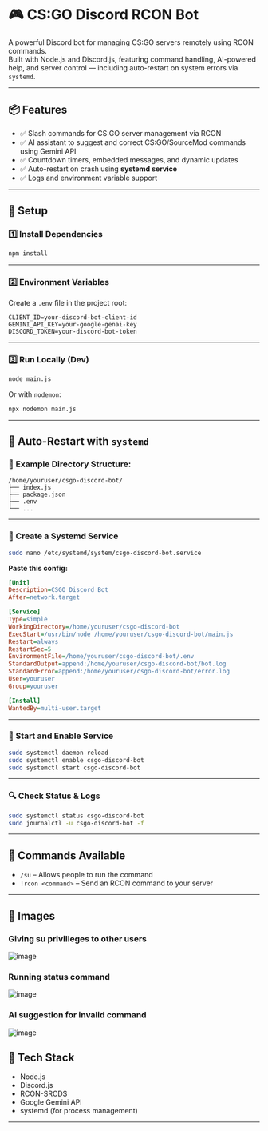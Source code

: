 
# 🎮 CS:GO Discord RCON Bot

A powerful Discord bot for managing CS:GO servers remotely using RCON commands.  
Built with Node.js and Discord.js, featuring command handling, AI-powered help, and server control — including auto-restart on system errors via `systemd`.

---

## 📦 Features

- ✅ Slash commands for CS:GO server management via RCON  
- ✅ AI assistant to suggest and correct CS:GO/SourceMod commands using Gemini API  
- ✅ Countdown timers, embedded messages, and dynamic updates  
- ✅ Auto-restart on crash using **systemd service**  
- ✅ Logs and environment variable support  

---

## 🚀 Setup

### 1️⃣ Install Dependencies

```bash
npm install
````

---

### 2️⃣ Environment Variables

Create a `.env` file in the project root:

```env
CLIENT_ID=your-discord-bot-client-id
GEMINI_API_KEY=your-google-genai-key
DISCORD_TOKEN=your-discord-bot-token

```

---

### 3️⃣ Run Locally (Dev)

```bash
node main.js
```

Or with `nodemon`:

```bash
npx nodemon main.js
```

---

## 🔄 Auto-Restart with `systemd`

### 📁 Example Directory Structure:

```
/home/youruser/csgo-discord-bot/
├── index.js
├── package.json
├── .env
└── ...
```

---

### 📜 Create a Systemd Service

```bash
sudo nano /etc/systemd/system/csgo-discord-bot.service
```

**Paste this config:**

```ini
[Unit]
Description=CSGO Discord Bot
After=network.target

[Service]
Type=simple
WorkingDirectory=/home/youruser/csgo-discord-bot
ExecStart=/usr/bin/node /home/youruser/csgo-discord-bot/main.js
Restart=always
RestartSec=5
EnvironmentFile=/home/youruser/csgo-discord-bot/.env
StandardOutput=append:/home/youruser/csgo-discord-bot/bot.log
StandardError=append:/home/youruser/csgo-discord-bot/error.log
User=youruser
Group=youruser

[Install]
WantedBy=multi-user.target
```

---

### 🔄 Start and Enable Service

```bash
sudo systemctl daemon-reload
sudo systemctl enable csgo-discord-bot
sudo systemctl start csgo-discord-bot
```

---

### 🔍 Check Status & Logs

```bash
sudo systemctl status csgo-discord-bot
sudo journalctl -u csgo-discord-bot -f
```

---

## 📖 Commands Available

* `/su` – Allows people to run the command
* `!rcon <command>` – Send an RCON command to your server


---

## 📸 Images
### Giving su privilleges to other users
![image](https://github.com/user-attachments/assets/e5901f32-a338-415a-a964-9612173ceadc)
### Running status command
![image](https://github.com/user-attachments/assets/233e9d5d-ab15-4fc0-b687-b9dd21e2685a)
### AI suggestion for invalid command
![image](https://github.com/user-attachments/assets/e9663867-cfc8-45c6-8ff6-057e23f6f584)

## 💾 Tech Stack

* Node.js
* Discord.js
* RCON-SRCDS
* Google Gemini API
* systemd (for process management)

---



